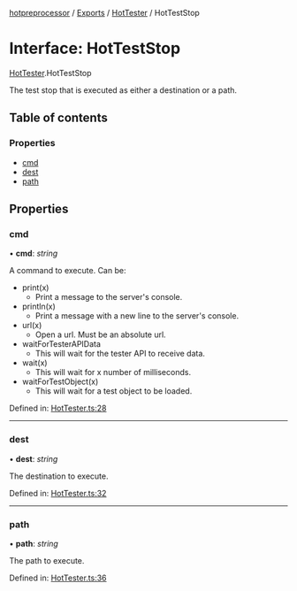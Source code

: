 [hotpreprocessor](../README.md) / [Exports](../modules.md) / [HotTester](../modules/hottester.md) / HotTestStop

# Interface: HotTestStop

[HotTester](../modules/hottester.md).HotTestStop

The test stop that is executed as either a destination or
a path.

## Table of contents

### Properties

- [cmd](hottester.hotteststop.md#cmd)
- [dest](hottester.hotteststop.md#dest)
- [path](hottester.hotteststop.md#path)

## Properties

### cmd

• **cmd**: *string*

A command to execute. Can be:
* print(x)
  * Print a message to the server's console.
* println(x)
  * Print a message with a new line to the server's console.
* url(x)
  * Open a url. Must be an absolute url.
* waitForTesterAPIData
  * This will wait for the tester API to receive data.
* wait(x)
  * This will wait for x number of milliseconds.
* waitForTestObject(x)
  * This will wait for a test object to be loaded.

Defined in: [HotTester.ts:28](https://github.com/OurFreeLight/HotPreprocessor/blob/81355d3/src/HotTester.ts#L28)

___

### dest

• **dest**: *string*

The destination to execute.

Defined in: [HotTester.ts:32](https://github.com/OurFreeLight/HotPreprocessor/blob/81355d3/src/HotTester.ts#L32)

___

### path

• **path**: *string*

The path to execute.

Defined in: [HotTester.ts:36](https://github.com/OurFreeLight/HotPreprocessor/blob/81355d3/src/HotTester.ts#L36)
